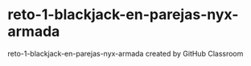 # reto-1-blackjack-en-parejas-nyx-armada
reto-1-blackjack-en-parejas-nyx-armada created by GitHub Classroom

